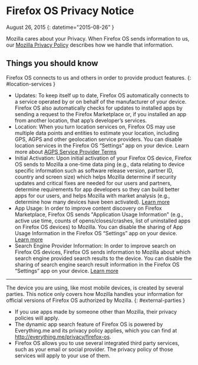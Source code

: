 # Firefox OS Privacy Notice

August 26, 2015
{: datetime="2015-08-26" }

Mozilla cares about your Privacy. When Firefox OS sends information to us, our [Mozilla Privacy Policy](https://www.mozilla.org/privacy/) describes how we handle that information.

## Things you should know

Firefox OS connects to us and others in order to provide product features.
{: #location-services }

* Updates: To keep itself up to date, Firefox OS automatically connects to a service operated by or on behalf of the manufacturer of your device. Firefox OS also automatically checks for updates to installed apps by sending a request to the Firefox Marketplace or, if you installed an app from another location, that app’s developer’s services.
* Location: When you turn location services on, Firefox OS may use multiple data points and entities to estimate your location, including GPS, AGPS and other geolocation service providers. You can disable location services in the Firefox OS “Settings” app on your device. Learn more about [AGPS Service Provider Terms](https://wiki.mozilla.org/Firefox_OS/AGPS_service_provider_terms)
* Initial Activation: Upon initial activation of your Firefox OS device, Firefox OS sends to Mozilla a one-time data ping (e.g., data relating to device specific information such as software release version, partner ID, country and screen size) which helps Mozilla determine if security updates and critical fixes are needed for our users and partners, determine requirements for app developers so they can build better apps for our users, and helps Mozilla with market analysis (e.g., determine how many devices have been activated). [Learn more](https://wiki.mozilla.org/Firefox_OS/Metrics/activationping)
* App Usage: In order to improve content discovery on Firefox Marketplace, Firefox OS sends "Application Usage Information" (e.g., active use time, counts of opens/closes/crashes, list of uninstalled apps on Firefox OS devices) to Mozilla. You can disable the sharing of App Usage Information in the Firefox OS “Settings” app on your device. [Learn more](https://wiki.mozilla.org/FirefoxOS/Metrics/App_Usage)
* Search Engine Provider Information: In order to improve search on Firefox OS devices, Firefox OS sends information to Mozilla about which search engine provided search results to the device. You can disable the sharing of search engine search result information in the Firefox OS “Settings” app on your device. [Learn more](https://wiki.mozilla.org/FirefoxOS/Metrics/App_Usage)

---------------------------------------

The device you are using, like most mobile devices, is created by several parties. This notice only covers how Mozilla handles your information for official versions of Firefox OS authorized by Mozilla.
{: #external-parties }

* If you use apps made by someone other than Mozilla, their privacy policies will apply.
* The dynamic app search feature of Firefox OS is powered by Everything.me and its privacy policy applies, which you can find at <http://everything.me/privacy/firefox-os>.
* Firefox OS allows you to use several integrated third party services, such as your email or social provider. The privacy policy of those services will apply to your use of them.
